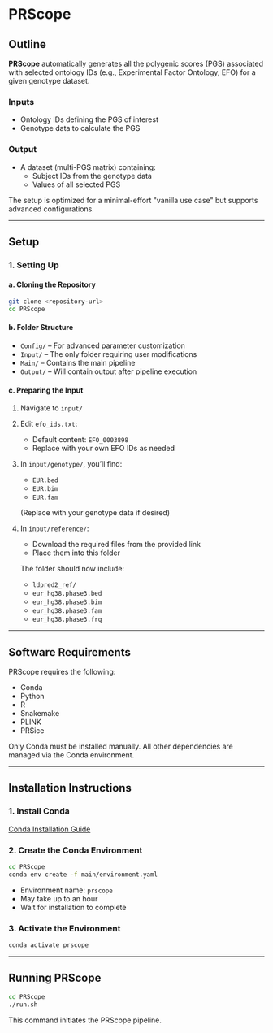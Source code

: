 # PRScope

## Outline

**PRScope** automatically generates all the polygenic scores (PGS) associated with selected ontology IDs (e.g., Experimental Factor Ontology, EFO) for a given genotype dataset.

### Inputs

- Ontology IDs defining the PGS of interest
- Genotype data to calculate the PGS

### Output

- A dataset (multi-PGS matrix) containing:
  - Subject IDs from the genotype data
  - Values of all selected PGS

The setup is optimized for a minimal-effort "vanilla use case" but supports advanced configurations.

---

## Setup

### 1. Setting Up

#### a. Cloning the Repository

```bash
git clone <repository-url>
cd PRScope
```

#### b. Folder Structure

- `Config/` – For advanced parameter customization
- `Input/` – The only folder requiring user modifications
- `Main/` – Contains the main pipeline
- `Output/` – Will contain output after pipeline execution

#### c. Preparing the Input

1. Navigate to `input/`
2. Edit `efo_ids.txt`:
   - Default content: `EFO_0003898`
   - Replace with your own EFO IDs as needed

3. In `input/genotype/`, you’ll find:

   - `EUR.bed`
   - `EUR.bim`
   - `EUR.fam`

   (Replace with your genotype data if desired)

4. In `input/reference/`:

   - Download the required files from the provided link
   - Place them into this folder

   The folder should now include:

   - `ldpred2_ref/`
   - `eur_hg38.phase3.bed`
   - `eur_hg38.phase3.bim`
   - `eur_hg38.phase3.fam`
   - `eur_hg38.phase3.frq`

---

## Software Requirements

PRScope requires the following:

- Conda
- Python
- R
- Snakemake
- PLINK
- PRSice

Only Conda must be installed manually. All other dependencies are managed via the Conda environment.

---

## Installation Instructions

### 1. Install Conda

[Conda Installation Guide](https://docs.conda.io/projects/conda/en/latest/user-guide/install/index.html)

### 2. Create the Conda Environment

```bash
cd PRScope
conda env create -f main/environment.yaml
```

- Environment name: `prscope`
- May take up to an hour
- Wait for installation to complete

### 3. Activate the Environment

```bash
conda activate prscope
```

---

## Running PRScope

```bash
cd PRScope
./run.sh
```

This command initiates the PRScope pipeline.